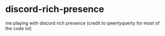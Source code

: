 # discord-rich-presence
me playing with discord rich presence (credit to qwertyquerty for most of the code lol)
